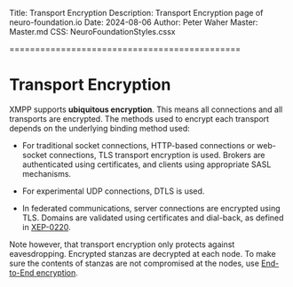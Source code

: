 ﻿Title: Transport Encryption
Description: Transport Encryption page of neuro-foundation.io
Date: 2024-08-06
Author: Peter Waher
Master: Master.md
CSS: NeuroFoundationStyles.cssx

=============================================

Transport Encryption
========================

XMPP supports **ubiquitous encryption**. This means all connections and all transports are encrypted. The methods used to encrypt each transport depends
on the underlying binding method used:

* For traditional socket connections, HTTP-based connections or web-socket connections, TLS transport encryption is used. Brokers are authenticated using
certificates, and clients using appropriate SASL mechanisms.

* For experimental UDP connections, DTLS is used.

* In federated communications, server connections are encrypted using TLS. Domains are validated using certificates and dial-back, as defined in 
[XEP-0220](https://xmpp.org/extensions/xep-0220.html).

Note however, that transport encryption only protects against eavesdropping. Encrypted stanzas are decrypted at each node. To make sure the contents
of stanzas are not compromised at the nodes, use [End-to-End encryption](E2eEncryption.md).